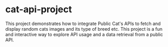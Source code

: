 # cat-api-project
This project demonstrates how to integrate Public Cat's APIs to fetch and display random cats images and its type of breed etc. This project is a fun and interactive way to explore API usage and a data retrieval from a public API.   
